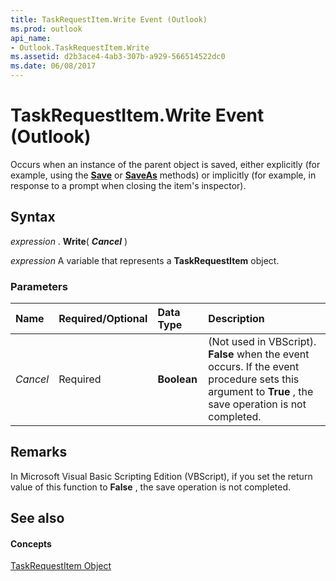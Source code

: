 ```yaml
---
title: TaskRequestItem.Write Event (Outlook)
ms.prod: outlook
api_name:
- Outlook.TaskRequestItem.Write
ms.assetid: d2b3ace4-4ab3-307b-a929-566514522dc0
ms.date: 06/08/2017
---
```



# TaskRequestItem.Write Event (Outlook)

Occurs when an instance of the parent object is saved, either explicitly (for example, using the **[Save](taskrequestitem-save-method-outlook.md)** or **[SaveAs](taskrequestitem-saveas-method-outlook.md)** methods) or implicitly (for example, in response to a prompt when closing the item's inspector).


## Syntax

 _expression_ . **Write**( **_Cancel_** )

 _expression_ A variable that represents a **TaskRequestItem** object.


### Parameters



|**Name**|**Required/Optional**|**Data Type**|**Description**|
|:-----|:-----|:-----|:-----|
| _Cancel_|Required| **Boolean**| (Not used in VBScript). **False** when the event occurs. If the event procedure sets this argument to **True** , the save operation is not completed.|

## Remarks

In Microsoft Visual Basic Scripting Edition (VBScript), if you set the return value of this function to **False** , the save operation is not completed.


## See also


#### Concepts


[TaskRequestItem Object](taskrequestitem-object-outlook.md)

